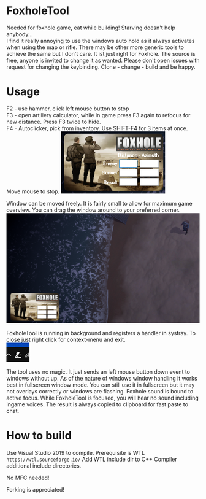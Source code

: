 # FoxholeTool
Needed for foxhole game, eat while building! Starving doesn't help anybody...  
I find it really annoying to use the windows auto hold as it always activates when using the map or rifle. There may be other more generic tools to achieve the same but I don't care. It ist just right for Foxhole. The source is free, anyone is invited to change it as wanted. Please don't open issues with request for changing the keybinding. Clone - change - build and be happy.

# Usage
F2 - use hammer, click left mouse button to stop  
F3 - open artillery calculator, while in game press F3 again to refocus for new distance.
     Press F3 twice to hide.  
F4 - Autoclicker, pick from inventory. Use SHIFT-F4 for 3 items at once. Move mouse to stop.
![Screenshot](assets/screenshot_window.png)  
  
Window can be moved freely. It is fairly small to allow for maximum game overview. You can drag the window around to your preferred corner.  
![Screenshot](assets/screenshot_window_pos.png)  
  
FoxholeTool is running in background and registers a handler in systray. To close just right click for context-menu and exit.  
![Screenshot](assets/screenshot_tray.png)
  
  
The tool uses no magic. It just sends an left mouse button down event to windows without up. As of the nature of windows window handling it works best in fullscreen window mode. You can still use it in fullscreen but it may not overlays correctly or windows are flashing. Foxhole sound is bound to active focus. While FoxholeTool is focused, you will hear no sound including ingame voices.
The result is always copied to clipboard for fast paste to chat.  

# How to build

Use Visual Studio 2019 to compile.
Prerequisite is WTL `https://wtl.sourceforge.io/`
Add WTL include dir to C++ Compiler additional include directories.

No MFC needed!

Forking is appreciated!
